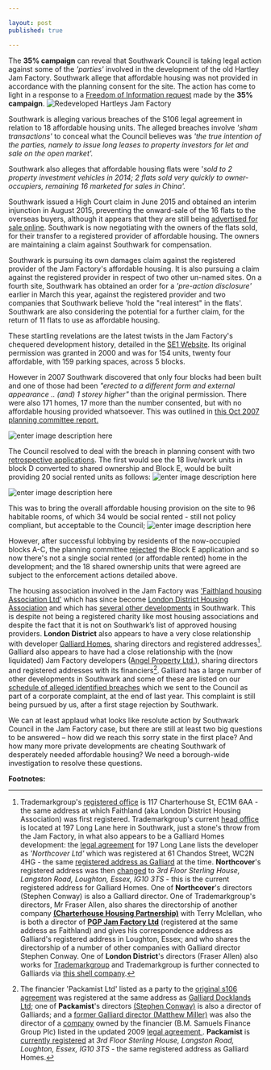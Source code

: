 ```yaml
---

layout: post
published: true

---
```

The __35% campaign__ can reveal that Southwark Council is taking legal action against some of the *'parties'* involved in the development of the old Hartley Jam Factory.  Southwark allege that affordable housing was not provided in accordance with the planning consent for the site. The action has come to light in a response to a [Freedom of Information request](https://www.whatdotheyknow.com/request/hartleys_jam_factory_redevelopme?unfold=1#incoming-786348) made by the __35% campaign__. 
![Redeveloped Hartleys Jam Factory](http://s0.geograph.org.uk/geophotos/01/76/63/1766372_bd88bcf1.jpg)

Southwark is alleging various breaches of the S106 legal agreement in relation to 18 affordable housing units.  The alleged breaches involve *'sham transactions'* to conceal what the Council believes was *'the true intention of the parties, namely to issue long leases to property investors for let and sale on the open market'.*

Southwark also alleges that affordable housing flats were '*sold to 2 property investment vehicles in 2014; 2 flats sold very quickly to owner-occupiers, remaining 16 marketed for sales in China'.*

Southwark issued a High Court claim in June 2015 and obtained an interim injunction in August 2015, preventing the onward-sale of the 16 flats to the overseas buyers, although it appears that they are still being [advertised for sale online](http://www.curtisjoneslondon.com/property/-rothsay-street--london-se1/cjl-000926/1).  Southwark is now negotiating with the owners of the flats sold, for their transfer to a registered provider of affordable housing.  The owners are maintaining a claim against Southwark for compensation.

Southwark is pursuing its own damages claim against the registered provider of the Jam Factory's affordable housing.  It is also pursuing a claim against the registered provider in respect of two other un-named sites.  On a fourth site, Southwark has obtained an order for a *'pre-action disclosure'* earlier in March this year, against the registered provider and two companies that Southwark believe 'hold the "real interest" in the flats'.  Southwark are also considering the potential for a further claim, for the return of 11 flats to use as affordable housing.

These startling revelations are the latest twists in the Jam Factory's chequered development history, detailed in the [SE1 Website](http://www.london-se1.co.uk/news/view/2759).  Its original permission was granted in 2000 and was for 154 units, twenty four affordable, with 159 parking spaces, across 5 blocks.

However in 2007 Southwark discovered that only four blocks had been built and one of those had been *"erected to a different form and external appearance .. *(and)* 1 storey higher"* than the original permission.  There were also 171 homes, 17 more than the number consented, but with no affordable housing provided whatsoever.  This was outlined in [this Oct 2007 planning committee report.](http://planbuild.southwark.gov.uk/documents/?GetDocument=%7B%7B%7B!QpNXNOpcqBPKtQ8S0s9rgw==!%7D%7D%7D)

![enter image description here](https://i.imgur.com/k5r0iuy.png)

The Council resolved to deal with the breach in planning consent with two [retrospective applications](http://www.london-se1.co.uk/news/view/2759).  The first would see the 18 live/work units in block D converted to shared ownership and Block E, would be built providing 20 social rented units as follows:
![enter image description here](https://i.imgur.com/TEygFCZ.png)

![enter image description here](https://i.imgur.com/YM6Xv7a.png)

This was to bring the overall affordable housing provision on the site to 96 habitable rooms, of which 34 would be social rented - still not policy compliant, but acceptable to the Council;
![enter image description here](https://i.imgur.com/y8hBXkS.png)

However, after successful lobbying by residents of the now-occupied blocks A-C, the planning committee [rejected](http://www.london-se1.co.uk/news/view/2969) the Block E application and so now there's not a single social rented (or affordable rented) home in the development; and the 18 shared ownership units that were agreed are subject to the enforcement actions detailed above. 

The housing association involved in the Jam Factory was ['Faithland housing Association Ltd'](http://planbuild.southwark.gov.uk/documents/?GetDocument=%7b%7b%7b!Tsbo%2fPyblNef2Qbj1JwRIw%3d%3d!%7d%7d%7d) which has since become [London District Housing Association](http://www.londondha.com/about_us.php) and which has [several other developments](http://www.londondha.com/locations.php) in Southwark. This is despite not being a registered charity like most housing associations and despite the fact that it is not on Southwark’s list of approved housing providers. __London District__ also appears to have a very close relationship with developer [Galliard Homes](http://www.galliardhomes.com/), sharing directors and registered addresses[^1].   Galliard also appears to have had a close relationship with the (now liquidated) Jam Factory developers ([Angel Property Ltd.](https://opencorporates.com/companies/gb/05032182)), sharing directors and registered addresses with its financiers[^2]. Galliard has a large number of other developments in Southwark and some of these are listed on our  [schedule of alleged identified breaches](http://35percent.org/images/section106_tenure_breaches.pdf) which we sent to the Council as part of a corporate complaint, at the end of last year. This  complaint is still being pursued by us, after a first stage rejection by Southwark.

We can at least applaud what looks like resolute action by Southwark Council in the Jam Factory case, but there are still at least two big questions to be answered – how did we reach this sorry state in the first place? And how many more private developments are cheating Southwark of desperately needed affordable housing?  We need a borough-wide investigation to resolve these questions.


__Footnotes:__  
[^1]:  Trademarkgroup's [registered office](https://beta.companieshouse.gov.uk/company/03699600) is 117 Charterhouse St, EC1M 6AA - the same address at which Faithland (aka London District Housing Association) was first registered. Trademarkgroup's current [head office](http://www.trademarkgroup.co.uk/contact.php) is located at 197 Long Lane here in Southwark, just a stone's throw from the Jam Factory, in what also appears to be a Galliard Homes development: the [legal agreement](http://planbuild.southwark.gov.uk/documents/?GetDocument=%7b%7b%7b!L4MSErtnZiirsdK2Q9PoAQ%3d%3d!%7d%7d%7d) for 197 Long Lane lists the developer as _'Northcover Ltd'_ which was registered at 61 Chandos Street, WC2N 4HG - the same [registered address as Galliard](https://beta.companieshouse.gov.uk/company/04310587/filing-history?page=2) at the time. __Northcover__'s registered address was then [changed](https://www.endole.co.uk/company/04070460/northcover-limited) to _3rd Floor Sterling House, Langston Road, Loughton, Essex, IG10 3TS_ - this is the current registered address for Galliard Homes. One of __Northcover__'s directors (Stephen Conway) is also a Galliard director.   One of Trademarkgroup's directors, Mr Fraser Allen, also shares the directorship of another company [__(Charterhouse Housing Partnership)__](https://beta.companieshouse.gov.uk/company/05807124) with Terry Mclellan, who is both a director of [__PGP Jam Factory Ltd__](https://beta.companieshouse.gov.uk/company/08503677) (registered at the same address as Faithland) and gives his correspondence address as Galliard's registered address in Loughton, Essex; and who shares the directorship of a number of other companies with Galliard director Stephen Conway. One of __London District__'s directors (Fraser Allen) also works for [Trademarkgroup](http://www.arla.co.uk/letting-agent-directory/london/the-trademark-group-c0014874.aspx) and Trademarkgroup is further connected to Galliards via [this shell company](https://www.endole.co.uk/company/06086817/polofind-limited).


[^2]: The financier 'Packamist Ltd' listed as a party to the [original s106 agreement](http://planbuild.southwark.gov.uk/documents/?GetDocument=%7b%7b%7b!lQPjZkZ84ACNM8Q%2fDWGo%2bg%3d%3d!%7d%7d%7d) was registered at the same address as [Galliard Docklands Ltd](https://companycheck.co.uk/company/03356750/GALLIARD-DOCKLANDS-LIMITED/companies-house-docs); one of __Packamist__'s directors [(Stephen Conway)](https://www.endole.co.uk/profile/8321986/stephen-stuart-solomon-conway) is also a director of Galliards; and a [former Galliard director (Matthew Miller)](http://www.cdrex.com/matthew-miller/365657.html) was also the director of a [company](http://www.cdrex.com/fourmost-finance-limited/board-1794735.html) owned by the financier (B.M. Samuels Finance Group Plc) listed in the updated 2009 [legal agreement ](http://planbuild.southwark.gov.uk/documents/?GetDocument=%7b%7b%7b!u7DJQtKfr7fVkMShKp4uHg%3d%3d!%7d%7d%7d). __Packamist__ is [currently registered](https://beta.companieshouse.gov.uk/company/02850256) at _3rd Floor Sterling House, Langston Road, Loughton, Essex, IG10 3TS_ - the same registered address as Galliard Homes.








